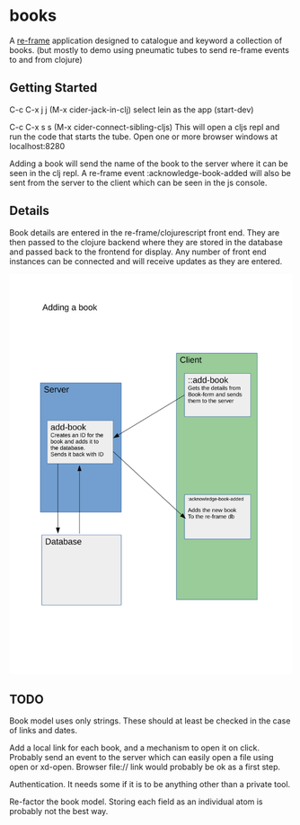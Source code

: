 # books

A [re-frame](https://github.com/day8/re-frame) application designed to catalogue and keyword a collection of books.
(but mostly to demo using pneumatic tubes to send re-frame events to and from clojure)

## Getting Started
C-c C-x j j  (M-x cider-jack-in-clj) select lein as the app
(start-dev)

C-c C-x s s  (M-x cider-connect-sibling-cljs)
This will open a cljs repl and run the code that starts the tube.
Open one or more browser windows at localhost:8280

Adding a book will send the name of the book to the server where it can be seen in the clj repl.
A re-frame event :acknowledge-book-added will also be sent from the server to the client which can be seen in the js console.

## Details

Book details are entered in the re-frame/clojurescript front end. They are then passed to the clojure backend where they are 
stored in the database and passed back to the frontend for display. Any number of front end instances can be connected and
will receive updates as they are entered.

![add book image](docs/adding-a-book.svg)

## TODO

Book model uses only strings. These should at least be checked in the case of links and dates.

Add a local link for each book, and a mechanism to open it on click. Probably send an event to the server which can easily
open a file using open or xd-open. Browser file:// link would probably be ok as a first step.

Authentication. It needs some if it is to be anything other than a private tool.

Re-factor the book model. Storing each field as an individual atom is probably not the best way.
